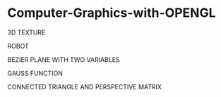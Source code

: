 # Computer-Graphics-with-OPENGL

3D TEXTURE

ROBOT


BEZIER PLANE WITH TWO VARIABLES


GAUSS FUNCTION


CONNECTED TRIANGLE AND PERSPECTIVE MATRIX
